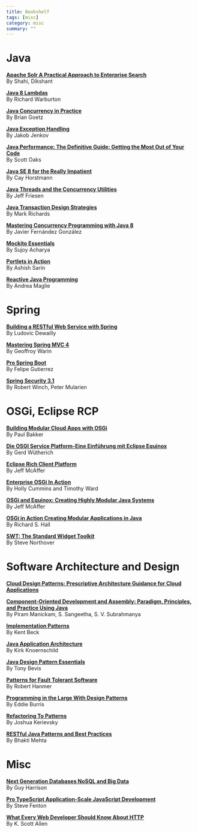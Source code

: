 ```yaml
---
title: Bookshelf
tags: [misc]
category: misc
summary: ""
---
```


# Java

**[Apache Solr A Practical Approach to Enterprise Search](http://www.apress.com/us/book/9781484210710)**  
By Shahi, Dikshant

**[Java 8 Lambdas](http://shop.oreilly.com/product/0636920030713.do)**  
By Richard Warburton

**[Java Concurrency in Practice](http://jcip.net/)**  
By Brian Goetz

**[Java Exception Handling](https://kindle.amazon.com/work/java-exception-handling-jakob-jenkov-ebook/B00BL6B038/B00BG9FGFI)**  
By Jakob Jenkov

**[Java Performance: The Definitive Guide: Getting the Most Out of Your Code](http://shop.oreilly.com/product/0636920028499.do)**  
By Scott Oaks

**[Java SE 8 for the Really Impatient](http://www.horstmann.com/java8/index.html)**  
By Cay Horstmann

**[Java Threads and the Concurrency Utilities](http://www.apress.com/us/book/9781484216996)**  
By Jeff Friesen

**[Java Transaction Design Strategies](https://www.infoq.com/minibooks/JTDS)**  
By Mark Richards

**[Mastering Concurrency Programming with Java 8](https://www.packtpub.com/application-development/mastering-concurrency-programming-java-8)**  
By Javier Fernández González

**[Mockito Essentials](https://www.packtpub.com/application-development/mockito-essentials)**  
By Sujoy Acharya

**[Portlets in Action](https://www.manning.com/books/portlets-in-action)**  
By Ashish Sarin

**[Reactive Java Programming](http://www.apress.com/us/book/9781484214299)**  
By  Andrea Maglie
 
# Spring

**[Building a RESTful Web Service with Spring](https://www.packtpub.com/web-development/building-restful-web-service-spring)**  
By Ludovic Dewailly

**[Mastering Spring MVC 4](https://www.packtpub.com/application-development/mastering-spring-mvc-4)**  
By Geoffroy Warin

**[Pro Spring Boot](http://www.apress.com/us/book/9781484214329)**  
By Felipe Gutierrez 

**[Spring Security 3.1](https://www.packtpub.com/application-development/spring-security-31)**  
By Robert Winch, Peter Mularien

# OSGi, Eclipse RCP

**[Building Modular Cloud Apps with OSGi](https://www.amazon.de/Building-Modular-Cloud-Apps-OSGi/dp/1449345158/)**  
By Paul Bakker

**[Die OSGI Service Platform-Eine Einführung mit Eclipse Equinox](https://www.amazon.de/Service-Platform-Eine-Einf%C3%BChrung-Eclipse-Equinox/dp/389864457X/)**  
By Gerd Wütherich

**[Eclipse Rich Client Platform](https://www.amazon.com/Eclipse-Rich-Client-Platform-2nd/dp/0321603788/)**  
By Jeff McAffer

**[Enterprise OSGi In Action](https://www.manning.com/books/enterprise-osgi-in-action)**  
By Holly Cummins and Timothy Ward

**[OSGi and Equinox: Creating Highly Modular Java Systems](https://www.pearsonhighered.com/program/Mc-Affer-OS-Gi-and-Equinox-Creating-Highly-Modular-Java-Systems/PGM14618.html)**  
By Jeff McAffer

**[OSGi in Action Creating Modular Applications in Java](https://www.manning.com/books/osgi-in-action)**  
By Richard S. Hall

**[SWT: The Standard Widget Toolkit](https://www.amazon.com/SWT-Standard-Toolkit-Steve-Northover/dp/0321256638)**  
By Steve Northover

# Software Architecture and Design

**[Cloud Design Patterns: Prescriptive Architecture Guidance for Cloud Applications](https://msdn.microsoft.com/de-de/library/dn568099.aspx)**  

**[Component-Oriented Development and Assembly: Paradigm, Principles, and Practice Using Java](https://www.crcpress.com/Component--Oriented-Development-and-Assembly-Paradigm-Principles-and/Manickam-Sangeetha-Subrahmanya/p/book/9781466580992)**  
By Piram Manickam, S. Sangeetha, S. V. Subrahmanya

**[Implementation Patterns ](https://www.amazon.de/Implementation-Patterns-Kent-Beck/dp/0321413091)**  
By Kent Beck

**[Java Application Architecture](http://www.kirkk.com/modularity/)**  
By Kirk Knoernschild

**[Java Design Pattern Essentials](https://www.amazon.com/Java-Design-Pattern-Essentials-Bevis-ebook/dp/B00A9HSR2M)**  
By Tony Bevis

**[Patterns for Fault Tolerant Software](http://eu.wiley.com/WileyCDA/WileyTitle/productCd-1118351541.html)**  
By Robert Hanmer

**[Programming in the Large With Design Patterns](http://programminglarge.com/category/design/design-patterns/)**  
By Eddie Burris 

**[Refactoring To Patterns](https://industriallogic.com/xp/refactoring/)**  
By Joshua Kerievsky

**[RESTful Java Patterns and Best Practices](https://www.packtpub.com/application-development/restful-java-patterns-and-best-practices)**  
By Bhakti Mehta

# Misc

**[Next Generation Databases NoSQL and Big Data](http://www.apress.com/us/book/9781484213308)**  
By Guy Harrison

**[Pro TypeScript Application-Scale JavaScript Development](http://www.apress.com/us/book/9781430267911)**  
By Steve Fenton

**[What Every Web Developer Should Know About HTTP](https://www.amazon.com/Every-Developer-Should-OdeToCode-Programming-ebook/dp/B0076Z6VMI)**  
By K. Scott Allen
